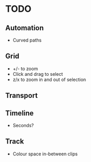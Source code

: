 # TODO

## Automation

- Curved paths

## Grid

- +/- to zoom
- Click and drag to select
- z/x to zoom in and out of selection

## Transport

## Timeline

- Seconds?

## Track

- Colour space in-between clips
